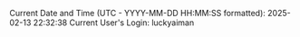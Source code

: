 Current Date and Time (UTC - YYYY-MM-DD HH:MM:SS formatted): 2025-02-13 22:32:38
Current User's Login: luckyaiman
